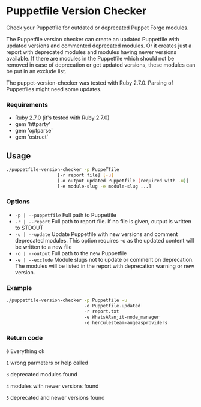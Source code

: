 # Puppetfile Version Checker

Check your Puppetfile for outdated or deprecated Puppet Forge modules.

The Puppetfile version checker can create an updated Puppetfile with updated versions and commented deprecated modules. 
Or it creates just a report with deprecated modules and modules having newer versions available.
If there are modules in the Puppetfile which should not be removed in case of deprecation or get updated versions, 
these modules can be put in an exclude list.

The puppet-version-checker was tested with Ruby 2.7.0.
Parsing of Puppetfiles might need some updates.

### Requirements

* Ruby 2.7.0 (it's tested with Ruby 2.7.0)
* gem 'httparty'
* gem 'optparse'
* gem 'ostruct'

## Usage

```bash
./puppetfile-version-checker -p PuppeTfile
                   [-r report file] [-u]
                   [-o output updated Puppetfile (required with -u)]
                   [-e module-slug -e module-slug ...]
```

### Options

* `-p | --puppetfile` Full path to Puppetfile
* `-r | --report` Full path to report file. If no file is given, output is written to STDOUT
* `-u | --update` Update Puppetfile with new versions and comment deprecated modules. This option requires -o as the updated content will be written to a new file
* `-o | --output` Full path to the new Puppetfile
* `-e | --exclude` Module slugs not to update or comment on deprecation. The modules will be listed in the report with deprecation warning or new version.

### Example

```bash
./puppetfile-version-checker -p Puppetfile -u
                             -o Puppetfile.updated 
                             -r report.txt
                             -e WhatsARanjit-node_manager
                             -e herculesteam-augeasproviders 
```

### Return code

`0` Everything ok

`1` wrong parmeters or help called

`3` deprecated modules found

`4` modules with newer versions found

`5` deprecated and newer versions found
